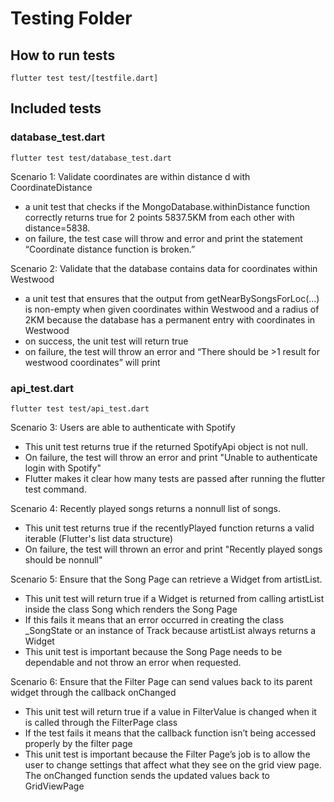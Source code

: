 # Testing Folder

## How to run tests
    flutter test test/[testfile.dart]

## Included tests
### database_test.dart
    flutter test test/database_test.dart
Scenario 1: Validate coordinates are within distance d with CoordinateDistance
- a unit test that checks if the MongoDatabase.withinDistance function correctly returns true for 2 points 5837.5KM from each other with distance=5838.
- on failure, the test case will throw and error and print the statement “Coordinate distance function is broken.”

Scenario 2: Validate that the database contains data for coordinates within Westwood
- a unit test that ensures that the output from getNearBySongsForLoc(...) is non-empty when given coordinates within Westwood and a radius of 2KM because the database has a permanent entry with coordinates in Westwood
- on success, the unit test will return true
- on failure, the test will throw an error and “There should be >1 result for westwood coordinates” will print

### api_test.dart
    flutter test test/api_test.dart
Scenario 3: Users are able to authenticate with Spotify 
- This unit test returns true if the returned SpotifyApi object is not null. 
- On failure, the test will throw an error and print "Unable to authenticate login with Spotify"
- Flutter makes it clear how many tests are passed after running the flutter test command.  

Scenario 4: Recently played songs returns a nonnull list of songs. 
- This unit test returns true if the recentlyPlayed function returns a valid iterable (Flutter's list data structure)
- On failure, the test will thrown an error and print "Recently played songs should be nonnull"

Scenario 5: Ensure that the Song Page can retrieve a Widget from artistList.
- This unit test will return true if a Widget is returned from calling artistList inside the class Song which renders the Song Page
- If this fails it means that an error occurred in creating the class _SongState or an instance of Track because artistList always returns a Widget
- This unit test is important because the Song Page needs to be dependable and not throw an error when requested.

Scenario 6: Ensure that the Filter Page can send values back to its parent widget through the callback onChanged
- This unit test will return true if a value in FilterValue is changed when it is called through the FilterPage class
- If the test fails it means that the callback function isn’t being accessed properly by the filter page
- This unit test is important because the Filter Page’s job is to allow the user to change settings that affect what they see on the grid view page.  The onChanged function sends the updated values back to GridViewPage

